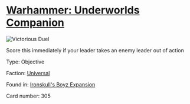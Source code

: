 # [Warhammer: Underworlds Companion](https://guidokessels.github.io/wh-underworlds)

  

![Victorious Duel](https://warhammerunderworlds.com/wp-content/uploads/sites/6/2017/12/305_ENG-Victorious-Duel.png)

Score this immediately if your leader takes an enemy leader out of action

Type: Objective

Faction: [Universal](https://guidokessels.github.io/wh-underworlds/factions/universal.md)

Found in: [Ironskull's Boyz Expansion](https://guidokessels.github.io/wh-underworlds/locations/ironskulls-boyz-expansion.md)

Card number: 305
